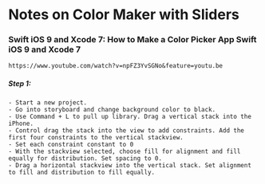 # Notes on Color Maker with Sliders

### Swift iOS 9 and Xcode 7: How to Make a Color Picker App Swift iOS 9 and Xcode 7
    https://www.youtube.com/watch?v=npFZ3YvSGNo&feature=youtu.be

##### Step 1:
    - Start a new project. 
    - Go into storyboard and change background color to black.
    - Use Command + L to pull up library. Drag a vertical stack into the iPhone.
    - Control drag the stack into the view to add constraints. Add the first four constraints to the vertical stackview. 
    - Set each constraint constant to 0
    - With the stackview selected, choose fill for alignment and fill equally for distribution. Set spacing to 0.
    - Drag a horizontal stackview into the vertical stack. Set alignment to fill and distribution to fill equally.
